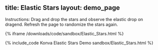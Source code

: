 title: Elastic Stars
layout: demo_page
---

Instructions: Drag and drop the stars and observe the elastic drop on dragend.  Refresh the page to randomize the stars again.

{% iframe /downloads/code/sandbox/Elastic_Stars.html %}

{% include_code Konva Elastic Stars Demo sandbox/Elastic_Stars.html %}